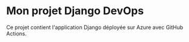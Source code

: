 # Mon projet Django DevOps

Ce projet contient l'application Django déployée sur Azure avec GitHub Actions.
